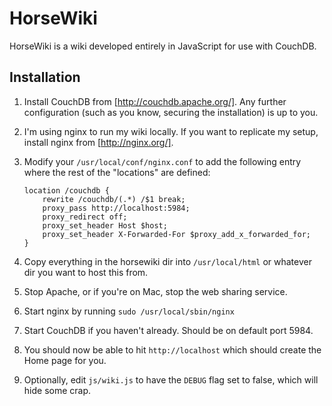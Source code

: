 HorseWiki
=========

HorseWiki is a wiki developed entirely in JavaScript for use with CouchDB.

Installation
------------

1.  Install CouchDB from [http://couchdb.apache.org/].  Any further configuration (such as you know, securing the installation) is up to you.
2.  I'm using nginx to run my wiki locally.  If you want to replicate my setup, install nginx from [http://nginx.org/].
3.  Modify your `/usr/local/conf/nginx.conf` to add the following entry where the rest of the "locations" are defined:

        location /couchdb {
            rewrite /couchdb/(.*) /$1 break;
            proxy_pass http://localhost:5984;
            proxy_redirect off;
            proxy_set_header Host $host;
            proxy_set_header X-Forwarded-For $proxy_add_x_forwarded_for;
        }

4.  Copy everything in the horsewiki dir into `/usr/local/html` or whatever dir you want to host this from.
5.  Stop Apache, or if you're on Mac, stop the web sharing service.
6.  Start nginx by running `sudo /usr/local/sbin/nginx`
7.  Start CouchDB if you haven't already.  Should be on default port 5984.
8.  You should now be able to hit `http://localhost` which should create the Home page for you.
9.  Optionally, edit `js/wiki.js` to have the `DEBUG` flag set to false, which will hide some crap.
